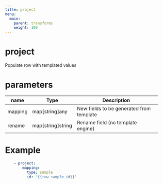 ```yaml
---
title: project
menu:
  main:
    parent: transforms
    weight: 100
---
```


# project

Populate row with templated values


# parameters

| name | Type | Description |
| --- | --- | --- |
| mapping | map[string]any | New fields to be generated from template |
| rename | map[string]string | Rename field (no template engine) |


# Example

```yaml
    - project:
        mapping:
          type: sample
          id: "{{row.sample_id}}"
```